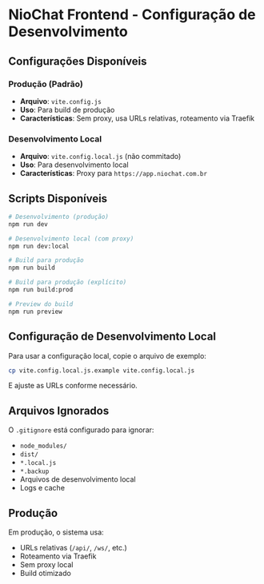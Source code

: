 # NioChat Frontend - Configuração de Desenvolvimento

## Configurações Disponíveis

### Produção (Padrão)
- **Arquivo**: `vite.config.js`
- **Uso**: Para build de produção
- **Características**: Sem proxy, usa URLs relativas, roteamento via Traefik

### Desenvolvimento Local
- **Arquivo**: `vite.config.local.js` (não commitado)
- **Uso**: Para desenvolvimento local
- **Características**: Proxy para `https://app.niochat.com.br`

## Scripts Disponíveis

```bash
# Desenvolvimento (produção)
npm run dev

# Desenvolvimento local (com proxy)
npm run dev:local

# Build para produção
npm run build

# Build para produção (explícito)
npm run build:prod

# Preview do build
npm run preview
```

## Configuração de Desenvolvimento Local

Para usar a configuração local, copie o arquivo de exemplo:

```bash
cp vite.config.local.js.example vite.config.local.js
```

E ajuste as URLs conforme necessário.

## Arquivos Ignorados

O `.gitignore` está configurado para ignorar:
- `node_modules/`
- `dist/`
- `*.local.js`
- `*.backup`
- Arquivos de desenvolvimento local
- Logs e cache

## Produção

Em produção, o sistema usa:
- URLs relativas (`/api/`, `/ws/`, etc.)
- Roteamento via Traefik
- Sem proxy local
- Build otimizado
